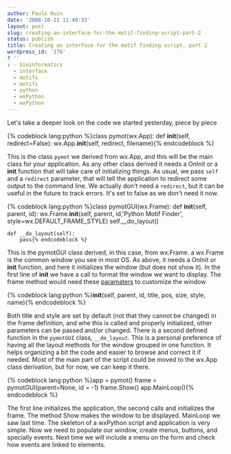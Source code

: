 ```yaml
---
author: Paulo Nuin
date: '2008-10-21 11:40:33'
layout: post
slug: creating-an-interface-for-the-motif-finding-script-part-2
status: publish
title: Creating an interface for the motif finding script, part 2
wordpress_id: '176'
? ''
: - bioinformatics
  - interface
  - motifs
  - motifs
  - python
  - wxPython
  - wxPython
---
```


Let's take a deeper look on the code we started yesterday, piece by
piece 

{% codeblock lang:python %}class pymot(wx.App): def
__init__(self, redirect=False): wx.App.__init__(self, redirect,
filename){% endcodeblock %}

This is the class `pymot` we derived from wx.App,
and this will be the main class for your application. As any other class
derived it needs a OnInit or a __init__ function that will take care
of initializing things. As usual, we pass `self` and a `redirect`
parameter, that will tell the application to redirect some output to the
command line. We actually don't need a `redirect`, but it can be useful
in the future to track errors. It's set to false as we don't need it
now. 

{% codeblock lang:python %}class pymotGUI(wx.Frame): 
	def __init__(self, parent, id): 
		wx.Frame.__init__(self, parent, id,'Python Motif Finder', style=wx.DEFAULT_FRAME_STYLE)
		self.__do_layout() 
	
	def __do_layout(self): 
		pass{% endcodeblock %}


This is the pymotGUI class derived, in this case, from wx.Frame. a wx.Frame
is the common window you see in most OS. As above, it needs a OnInit or
__init__ function, and here it initializes the window (but does not show it). In the first line of __init__ we have a call to format the
window we want to display. The frame method would need these
[paramaters](http://www.wxpython.org/docs/api/wx.Frame-class.html) to
customize the window 


{% codeblock lang:python %}__init__(self, parent, id, title, pos, size, style, name){% endcodeblock %} 

Both title and
style are set by default (not that they cannot be changed) in the frame
definition, and whe this is called and properly initialized, other
parameters can be passed and/or changed. There is a second defined
function in the `pymotGUI` class, `__do_layout`. This is a personal
preference of having all the layout methods for the window grouped in
one function. It helps organizing a bit the code and easier to browse
and correct it if needed. Most of the main part of the script could be
moved to the wx.App class derivation, but for now, we can keep it there.


{% codeblock lang:python %}app = pymot() 
frame = pymotGUI(parent=None, id = -1) 
frame.Show()
app.MainLoop(){% endcodeblock %} 


The first line initializes the application, the second calls and
initializes the frame. The method Show makes the window to be displayed.
MainLoop we saw last time. The skeleton of a wxPython script and
application is very simple. Now we need to populate our window, create
menus, buttons, and specially events. Next time we will include a menu
on the form and check how events are linked to elements.
